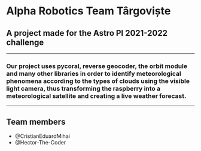 # Alpha Robotics Team Târgoviște
## A project made for the Astro PI 2021-2022 challenge

---

### Our project uses pycoral, reverse geocoder, the orbit module and many other libraries in order to identify meteorological phenomena according to the types of clouds using the visible light camera, thus transforming the raspberry into a meteorological satellite and creating a live weather forecast.

---

## Team members
- @CristianEduardMihai
- @Hector-The-Coder
